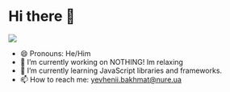 # Hi there 👋

![](https://i.imgur.com/YzMxidz.png)


- 😄 Pronouns: He/Him
- 🔭 I’m currently working on NOTHING! Im relaxing
- 🌱 I’m currently learning JavaScript libraries and frameworks.
- 📫 How to reach me: [yevhenii.bakhmat@nure.ua](mailto:yevhenii.bakhmat@nure.ua)
